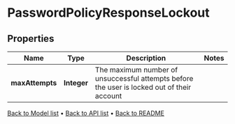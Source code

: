 

# PasswordPolicyResponseLockout


## Properties

| Name | Type | Description | Notes |
|------------ | ------------- | ------------- | -------------|
|**maxAttempts** | **Integer** | The maximum number of unsuccessful attempts before the user is locked out of their account |  |



[Back to Model list](../README.md#documentation-for-models) &#8226; [Back to API list](../README.md#documentation-for-api-endpoints) &#8226; [Back to README](../README.md)



